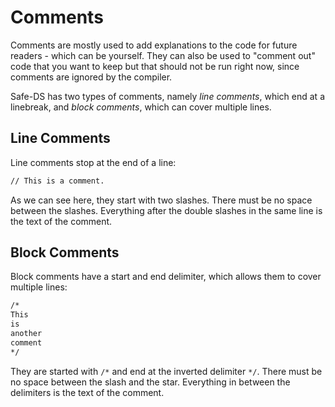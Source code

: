# Comments

Comments are mostly used to add explanations to the code for future readers - which can be yourself. They can also be used to "comment out" code that you want to keep but that should not be run right now, since comments are ignored by the compiler.

Safe-DS has two types of comments, namely _line comments_, which end at a linebreak, and _block comments_, which can cover multiple lines.

## Line Comments

Line comments stop at the end of a line:

```txt
// This is a comment.
```

As we can see here, they start with two slashes. There must be no space between the slashes. Everything after the double slashes in the same line is the text of the comment.

## Block Comments

Block comments have a start and end delimiter, which allows them to cover multiple lines:

```txt
/*
This
is
another
comment
*/
```

They are started with `/*` and end at the inverted delimiter `*/`. There must be no space between the slash and the star. Everything in between the delimiters is the text of the comment.
